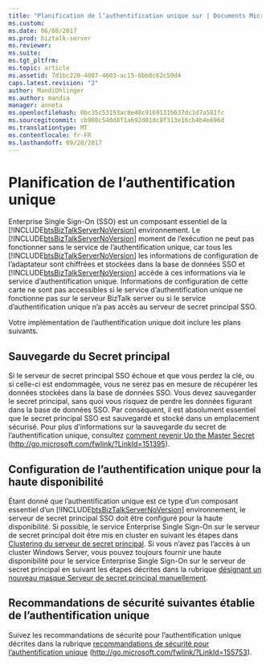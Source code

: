 ```yaml
---
title: "Planification de l’authentification unique sur | Documents Microsoft"
ms.custom: 
ms.date: 06/08/2017
ms.prod: biztalk-server
ms.reviewer: 
ms.suite: 
ms.tgt_pltfrm: 
ms.topic: article
ms.assetid: 7d1bc220-4087-4603-ac15-6bb0c62c59d4
caps.latest.revision: "2"
author: MandiOhlinger
ms.author: mandia
manager: anneta
ms.openlocfilehash: 0bc35c53193ac8e48c9169131b637dc1d7a581fc
ms.sourcegitcommit: cb908c540d8f1a692d01dc8f313e16cb4b4e696d
ms.translationtype: MT
ms.contentlocale: fr-FR
ms.lasthandoff: 09/20/2017
---
```

# <a name="planning-for-single-sign-on"></a>Planification de l’authentification unique
Enterprise Single Sign-On (SSO) est un composant essentiel de la [!INCLUDE[btsBizTalkServerNoVersion](../includes/btsbiztalkservernoversion-md.md)] environnement. Le [!INCLUDE[btsBizTalkServerNoVersion](../includes/btsbiztalkservernoversion-md.md)] moment de l’exécution ne peut pas fonctionner sans le service de l’authentification unique, car tous les [!INCLUDE[btsBizTalkServerNoVersion](../includes/btsbiztalkservernoversion-md.md)] les informations de configuration de l’adaptateur sont chiffrées et stockées dans la base de données SSO et [!INCLUDE[btsBizTalkServerNoVersion](../includes/btsbiztalkservernoversion-md.md)] accède à ces informations via le service d’authentification unique. Informations de configuration de cette carte ne sont pas accessibles si le service d’authentification unique ne fonctionne pas sur le serveur BizTalk server ou si le service d’authentification unique n’a pas accès au serveur de secret principal SSO.  
  
 Votre implémentation de l’authentification unique doit inclure les plans suivants.  
  
## <a name="backing-up-the-master-secret"></a>Sauvegarde du Secret principal  
 Si le serveur de secret principal SSO échoue et que vous perdez la clé, ou si celle-ci est endommagée, vous ne serez pas en mesure de récupérer les données stockées dans la base de données SSO. Vous devez sauvegarder le secret principal, sans quoi vous risquez de perdre les données figurant dans la base de données SSO. Par conséquent, il est absolument essentiel que le secret principal SSO est sauvegardé et stocké dans un emplacement sécurisé. Pour plus d’informations sur la sauvegarde du secret de l’authentification unique, consultez [comment revenir Up the Master Secret](http://go.microsoft.com/fwlink/?LinkId=151395) (http://go.microsoft.com/fwlink/?LinkId=151395).  
  
## <a name="configuring-sso-for-high-availability"></a>Configuration de l’authentification unique pour la haute disponibilité  
 Étant donné que l’authentification unique est ce type d’un composant essentiel d’un [!INCLUDE[btsBizTalkServerNoVersion](../includes/btsbiztalkservernoversion-md.md)] environnement, le serveur de secret principal SSO doit être configuré pour la haute disponibilité. Si possible, le service Enterprise Single Sign-On sur le serveur de secret principal doit être mis en cluster en suivant les étapes dans [Clustering du serveur de secret principal](../technical-guides/clustering-the-master-secret-server.md). Si vous n’avez pas l’accès à un cluster Windows Server, vous pouvez toujours fournir une haute disponibilité pour le service Enterprise Single Sign-On sur le serveur de secret principal en suivant les étapes décrites dans la rubrique [désignant un nouveau masque Serveur de secret principal manuellement](../technical-guides/designating-a-new-master-secret-server-manually.md).  
  
## <a name="following-established-sso-security-recommendations"></a>Recommandations de sécurité suivantes établie de l’authentification unique  
 Suivez les recommandations de sécurité pour l’authentification unique décrites dans la rubrique [recommandations de sécurité pour l’authentification unique](http://go.microsoft.com/fwlink/?LinkId=155753) (http://go.microsoft.com/fwlink/?LinkId=155753).